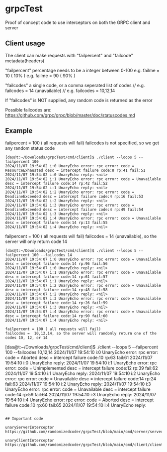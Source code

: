 # grpcTest

Proof of concept code to use interceptors on both the GRPC client and server

## Client usage
The client can make requests with "failpercent" and "failcode" metadata(headers)

"failpercent"
percentage needs to be a integer between 0-100
e.g. failme = 10 ( 10% )
e.g. failme = 90 ( 90% )

"failcodes"
a single code, or a comma seperated list of codes
// e.g. failcodes = 14 (unavailable)
// e.g. failcodes = 10,12,14

If "failcodes" is NOT supplied, any random code is returned as the error

Possible failcodes are:
https://github.com/grpc/grpc/blob/master/doc/statuscodes.md


## Example

failpercent = 100 ( all requests will fail)
failcodes is not specified, so we get any random status code
```
[das@t:~/Downloads/grpcTest/cmd/client]$ ./client --loops 5 --failpercent 100
2024/11/07 19:54:02 i:0 UnaryEcho error: rpc error: code = ResourceExhausted desc = intercept failure code:8 rp:41 fail:51
2024/11/07 19:54:02 i:0 UnaryEcho reply: <nil>
2024/11/07 19:54:02 i:1 UnaryEcho error: rpc error: code = Unavailable desc = intercept failure code:14 rp:42 fail:52
2024/11/07 19:54:02 i:1 UnaryEcho reply: <nil>
2024/11/07 19:54:02 i:2 UnaryEcho error: rpc error: code = DeadlineExceeded desc = intercept failure code:4 rp:16 fail:53
2024/11/07 19:54:02 i:2 UnaryEcho reply: <nil>
2024/11/07 19:54:02 i:3 UnaryEcho error: rpc error: code = DeadlineExceeded desc = intercept failure code:4 rp:49 fail:54
2024/11/07 19:54:02 i:3 UnaryEcho reply: <nil>
2024/11/07 19:54:02 i:4 UnaryEcho error: rpc error: code = Unavailable desc = intercept failure code:14 rp:13 fail:55
2024/11/07 19:54:02 i:4 UnaryEcho reply: <nil>
```

failpercent = 100 ( all requests will fail)
failcodes = 14 (unavailable), so the server will only return code 14
```
[das@t:~/Downloads/grpcTest/cmd/client]$ ./client --loops 5 --failpercent 100 --failcodes 14
2024/11/07 19:54:07 i:0 UnaryEcho error: rpc error: code = Unavailable desc = intercept failure code:14 rp:96 fail:56
2024/11/07 19:54:07 i:0 UnaryEcho reply: <nil>
2024/11/07 19:54:07 i:1 UnaryEcho error: rpc error: code = Unavailable desc = intercept failure code:14 rp:61 fail:57
2024/11/07 19:54:07 i:1 UnaryEcho reply: <nil>
2024/11/07 19:54:07 i:2 UnaryEcho error: rpc error: code = Unavailable desc = intercept failure code:14 rp:48 fail:58
2024/11/07 19:54:07 i:2 UnaryEcho reply: <nil>
2024/11/07 19:54:07 i:3 UnaryEcho error: rpc error: code = Unavailable desc = intercept failure code:14 rp:26 fail:59
2024/11/07 19:54:07 i:3 UnaryEcho reply: <nil>
2024/11/07 19:54:07 i:4 UnaryEcho error: rpc error: code = Unavailable desc = intercept failure code:14 rp:90 fail:60
2024/11/07 19:54:07 i:4 UnaryEcho reply: <nil>

failpercent = 100 ( all requests will fail)
failcodes =  10,12,14, so the server will randomly return one of the codes 10, 12, or 14
```
[das@t:~/Downloads/grpcTest/cmd/client]$ ./client --loops 5 --failpercent 100 --failcodes 10,12,14
2024/11/07 19:54:10 i:0 UnaryEcho error: rpc error: code = Aborted desc = intercept failure code:10 rp:63 fail:61
2024/11/07 19:54:10 i:0 UnaryEcho reply: <nil>
2024/11/07 19:54:10 i:1 UnaryEcho error: rpc error: code = Unimplemented desc = intercept failure code:12 rp:39 fail:62
2024/11/07 19:54:10 i:1 UnaryEcho reply: <nil>
2024/11/07 19:54:10 i:2 UnaryEcho error: rpc error: code = Unavailable desc = intercept failure code:14 rp:24 fail:63
2024/11/07 19:54:10 i:2 UnaryEcho reply: <nil>
2024/11/07 19:54:10 i:3 UnaryEcho error: rpc error: code = Unavailable desc = intercept failure code:14 rp:59 fail:64
2024/11/07 19:54:10 i:3 UnaryEcho reply: <nil>
2024/11/07 19:54:10 i:4 UnaryEcho error: rpc error: code = Aborted desc = intercept failure code:10 rp:60 fail:65
2024/11/07 19:54:10 i:4 UnaryEcho reply: <nil>
```

## Important code

unaryServerInterceptor
https://github.com/randomizedcoder/grpcTest/blob/main/cmd/server/server.go#L83

unaryClientInterceptor
https://github.com/randomizedcoder/grpcTest/blob/main/cmd/client/client.go#L98